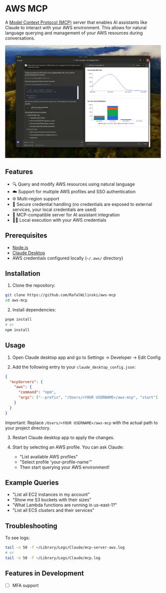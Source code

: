 # AWS MCP

A [Model Context Protocol (MCP)](https://www.anthropic.com/news/model-context-protocol) server that enables AI assistants like Claude to interact with your AWS environment. This allows for natural language querying and management of your AWS resources during conversations.

![AWS MCP](./images/aws-mcp-demo.png)

## Features

- 🔍 Query and modify AWS resources using natural language
- ☁️ Support for multiple AWS profiles and SSO authentication
- 🌐 Multi-region support
- 🔐 Secure credential handling (no credentials are exposed to external services, your local credentials are used)
- 🤖 MCP-compatible server for AI assistant integration
- 🏃‍♂️ Local execution with your AWS credentials

## Prerequisites

- [Node.js](https://nodejs.org/)
- [Claude Desktop](https://claude.ai/download)
- AWS credentials configured locally (`~/.aws/` directory)

## Installation

1. Clone the repository:

```bash
git clone https://github.com/RafalWilinski/aws-mcp
cd aws-mcp
```

2. Install dependencies:

```bash
pnpm install
# or
npm install
```

## Usage

1. Open Claude desktop app and go to Settings -> Developer -> Edit Config

2. Add the following entry to your `claude_desktop_config.json`:

```json
{
  "mcpServers": {
    "aws": {
      "command": "npm",
      "args": ["--prefix", "/Users/<YOUR USERNAME>/aws-mcp", "start"]
    }
  }
}
```

Important: Replace `/Users/<YOUR USERNAME>/aws-mcp` with the actual path to your project directory.

3. Restart Claude desktop app to apply the changes.

4. Start by selecting an AWS profile. You can ask Claude:
   - "List available AWS profiles"
   - "Select profile 'your-profile-name'"
   - Then start querying your AWS environment!

## Example Queries

- "List all EC2 instances in my account"
- "Show me S3 buckets with their sizes"
- "What Lambda functions are running in us-east-1?"
- "List all ECS clusters and their services"

## Troubleshooting

To see logs:

```bash
tail -n 50 -f ~/Library/Logs/Claude/mcp-server-aws.log
# or
tail -n 50 -f ~/Library/Logs/Claude/mcp.log
```

## Features in Development

- [ ] MFA support
